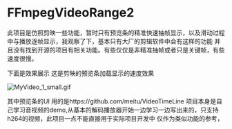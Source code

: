 # FFmpegVideoRange2
 
此项目是仿照剪映一些功能，暂时只有预览条的精准快速抽帧显示，以及滑动过程中与播放逐帧显示，我观察了下，基本只有大厂的剪辑软件中会有这样的功能
并且没有找到开源的项目有相关功能。有些仅仅是非精准抽帧或者只是关键帧，有些速度很慢。

下面是效果展示
这是剪映的预览条加载显示的速度效果

![MyVideo_1_small.gif](https://i.ibb.co/yWcz7dX/My-Video-1-small.gif)




其中预览条的UI 用的是https://github.com/meitu/VideoTimeLine
项目本身是自己学习音视频的demo,从基本的解码播放器开始一边学习一边写出来的，只支持h264的视频，此项目一点不能直接用于实际项目开发中
仅作为类似功能的参考，

